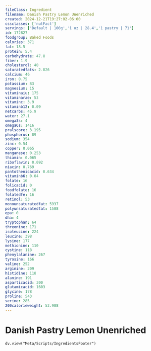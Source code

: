 ```yaml
---
fileClass: Ingredient
filename: Danish Pastry Lemon Unenriched
created: 2024-12-21T19:27:02-06:00
cssclasses: ['nutFact']
servings: ['Default | 100g','1 oz | 28.4','1 pastry | 71']
id: 172827
foodgroup: Baked Foods
calories: 371
fat: 18.5
protein: 5.4
carbohydrate: 47.8
fiber: 1.9
cholesterol: 40
saturatedfats: 2.826
calcium: 46
iron: 0.75
potassium: 83
magnesium: 15
vitaminaiu: 175
vitaminarae: 53
vitaminc: 3.9
vitaminb12: 0.09
netcarbs: 45.9
water: 27.1
omega3s: 4
omega6s: 1416
pralscore: 3.195
phosphorus: 89
sodium: 354
zinc: 0.54
copper: 0.065
manganese: 0.253
thiamin: 0.065
riboflavin: 0.092
niacin: 0.769
pantothenicacid: 0.634
vitaminb6: 0.04
folate: 16
folicacid: 0
foodfolate: 16
folatedfe: 16
retinol: 53
monounsaturatedfat: 5937
polyunsaturatedfat: 1508
epa: 0
dha: 4
tryptophan: 64
threonine: 171
isoleucine: 224
leucine: 398
lysine: 177
methionine: 110
cystine: 118
phenylalanine: 267
tyrosine: 166
valine: 252
arginine: 209
histidine: 118
alanine: 191
asparticacid: 300
glutamicacid: 1603
glycine: 178
proline: 543
serine: 285
200calorieweight: 53.908
---
```


# Danish Pastry Lemon Unenriched

```dataviewjs
dv.view("Meta/Scripts/IngredientsFooter")
```